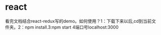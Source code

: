 # react
看完文档结合react-redux写的demo。如何使用？1：下载下来以后,cd到当前文件夹。2：npm install.3:npm start 4端口号localhost:3000

